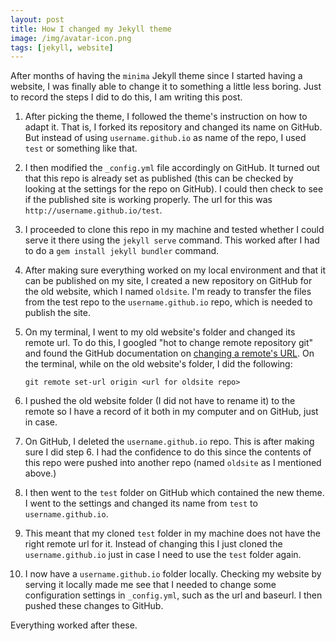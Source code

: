 ```yaml
---
layout: post
title: How I changed my Jekyll theme
image: /img/avatar-icon.png
tags: [jekyll, website]
---
```


After months of having the `minima` Jekyll theme since I started having a website, I was finally able to change it to something a little less boring. Just to record the steps I did to do this, I am writing this post. 

1. After picking the theme, I followed the theme's instruction on how to adapt it. That is, I forked its repository and changed its name on GitHub. But instead of using `username.github.io` as name of the repo, I used `test` or something like that.

2. I then modified the `_config.yml` file accordingly on GitHub. It turned out that this repo is already set as published (this can be checked by looking at the settings for the repo on GitHub). I could then check to see if the published site is working properly. The url for this was `http://username.github.io/test`.

3. I proceeded to clone this repo in my machine and tested whether I could serve it there using the `jekyll serve` command. This worked after I had to do a `gem install jekyll bundler` command.

4. After making sure everything worked on my local environment and that it can be published on my site, I created a new repository on GitHub for the old website, which I named `oldsite`. I'm ready to transfer the files from the test repo to the `username.github.io` repo, which is needed to publish the site.

5. On my terminal, I went to my old website's folder and changed its remote url. To do this, I googled "hot to change remote repository git" and found the GitHub documentation on [changing a remote's URL](https://help.github.com/articles/changing-a-remote-s-url/). On the terminal, while on the old website's folder, I did the following:

    ```
    git remote set-url origin <url for oldsite repo>
    ```

6. I pushed the old website folder (I did not have to rename it) to the remote so I have a record of it both in my computer and on GitHub, just in case.

7. On GitHub, I deleted the `username.github.io` repo. This is after making sure I did step 6. I had the confidence to do this since the contents of this repo were pushed into another repo (named `oldsite` as I mentioned above.)

8. I then went to the `test` folder on GitHub which contained the new theme. I went to the settings and changed its name from `test` to `username.github.io`. 

9. This meant that my cloned `test` folder in my machine does not have the right remote url for it. Instead of changing this I just cloned the `username.github.io` just in case I need to use the `test` folder again.

10. I now have a `username.github.io` folder locally. Checking my website by serving it locally made me see that I needed to change some configuration settings in `_config.yml`, such as the url and baseurl. I then pushed these changes to GitHub.

Everything worked after these. 
